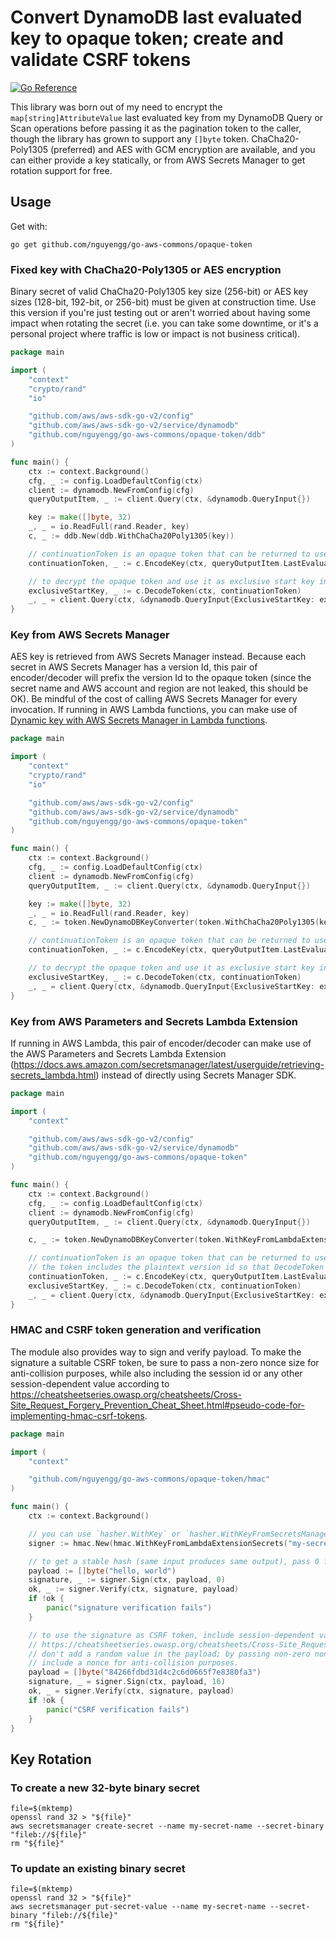 # Convert DynamoDB last evaluated key to opaque token; create and validate CSRF tokens

[![Go Reference](https://pkg.go.dev/badge/github.com/nguyengg/go-aws-commonds/opaque-token.svg)](https://pkg.go.dev/github.com/nguyengg/go-aws-commonds/opaque-token)

This library was born out of my need to encrypt the `map[string]AttributeValue` last evaluated key from my DynamoDB
Query or Scan operations before passing it as the pagination token to the caller, though the library has grown to
support any `[]byte` token. ChaCha20-Poly1305 (preferred) and AES with GCM encryption are available, and you can either
provide a key statically, or from AWS Secrets Manager to get rotation support for free.

## Usage

Get with:

```shell
go get github.com/nguyengg/go-aws-commons/opaque-token
```

### Fixed key with ChaCha20-Poly1305 or AES encryption

Binary secret of valid ChaCha20-Poly1305 key size (256-bit) or AES key sizes (128-bit, 192-bit, or 256-bit) must be
given at construction time. Use this version if you're just testing out or aren't worried about having some impact when
rotating the secret (i.e. you can take some downtime, or it's a personal project where traffic is low or impact is not
business critical).

```go
package main

import (
	"context"
	"crypto/rand"
	"io"

	"github.com/aws/aws-sdk-go-v2/config"
	"github.com/aws/aws-sdk-go-v2/service/dynamodb"
	"github.com/nguyengg/go-aws-commons/opaque-token/ddb"
)

func main() {
	ctx := context.Background()
	cfg, _ := config.LoadDefaultConfig(ctx)
	client := dynamodb.NewFromConfig(cfg)
	queryOutputItem, _ := client.Query(ctx, &dynamodb.QueryInput{})

	key := make([]byte, 32)
	_, _ = io.ReadFull(rand.Reader, key)
	c, _ := ddb.New(ddb.WithChaCha20Poly1305(key))

	// continuationToken is an opaque token that can be returned to user without leaking details about the table.
	continuationToken, _ := c.EncodeKey(ctx, queryOutputItem.LastEvaluatedKey)

	// to decrypt the opaque token and use it as exclusive start key in Query or Scan.
	exclusiveStartKey, _ := c.DecodeToken(ctx, continuationToken)
	_, _ = client.Query(ctx, &dynamodb.QueryInput{ExclusiveStartKey: exclusiveStartKey})
}

```

### Key from AWS Secrets Manager

AES key is retrieved from AWS Secrets Manager instead. Because each secret in AWS Secrets Manager has a version Id, this
pair of encoder/decoder will prefix the version Id to the opaque token (since the secret name and AWS account and region
are not leaked, this should be OK). Be mindful of the cost of calling AWS Secrets Manager for every invocation. If
running in AWS Lambda functions, you can make use of
[Dynamic key with AWS Secrets Manager in Lambda functions](#dynamic-key-with-aws-secrets-manager-in-lambda-functions).

```go
package main

import (
	"context"
	"crypto/rand"
	"io"

	"github.com/aws/aws-sdk-go-v2/config"
	"github.com/aws/aws-sdk-go-v2/service/dynamodb"
	"github.com/nguyengg/go-aws-commons/opaque-token"
)

func main() {
	ctx := context.Background()
	cfg, _ := config.LoadDefaultConfig(ctx)
	client := dynamodb.NewFromConfig(cfg)
	queryOutputItem, _ := client.Query(ctx, &dynamodb.QueryInput{})

	key := make([]byte, 32)
	_, _ = io.ReadFull(rand.Reader, key)
	c, _ := token.NewDynamoDBKeyConverter(token.WithChaCha20Poly1305(key))

	// continuationToken is an opaque token that can be returned to user without leaking details about the table.
	continuationToken, _ := c.EncodeKey(ctx, queryOutputItem.LastEvaluatedKey)

	// to decrypt the opaque token and use it as exclusive start key in Query or Scan.
	exclusiveStartKey, _ := c.DecodeToken(ctx, continuationToken)
	_, _ = client.Query(ctx, &dynamodb.QueryInput{ExclusiveStartKey: exclusiveStartKey})
}

```
### Key from AWS Parameters and Secrets Lambda Extension

If running in AWS Lambda, this pair of encoder/decoder can make use of the AWS Parameters and Secrets Lambda Extension
(https://docs.aws.amazon.com/secretsmanager/latest/userguide/retrieving-secrets_lambda.html) instead of directly using
Secrets Manager SDK.

```go
package main

import (
	"context"

	"github.com/aws/aws-sdk-go-v2/config"
	"github.com/aws/aws-sdk-go-v2/service/dynamodb"
	"github.com/nguyengg/go-aws-commons/opaque-token"
)

func main() {
	ctx := context.Background()
	cfg, _ := config.LoadDefaultConfig(ctx)
	client := dynamodb.NewFromConfig(cfg)
	queryOutputItem, _ := client.Query(ctx, &dynamodb.QueryInput{})

	c, _ := token.NewDynamoDBKeyConverter(token.WithKeyFromLambdaExtensionSecrets("my-secret-id"))

	// continuationToken is an opaque token that can be returned to user without leaking details about the table.
	// the token includes the plaintext version id so that DecodeToken knows which key to use.
	continuationToken, _ := c.EncodeKey(ctx, queryOutputItem.LastEvaluatedKey)
	exclusiveStartKey, _ := c.DecodeToken(ctx, continuationToken)
	_, _ = client.Query(ctx, &dynamodb.QueryInput{ExclusiveStartKey: exclusiveStartKey})
}

```

### HMAC and CSRF token generation and verification

The module also provides way to sign and verify payload. To make the signature a suitable CSRF token, be sure to pass a
non-zero nonce size for anti-collision purposes, while also including the session id or any other session-dependent
value according to https://cheatsheetseries.owasp.org/cheatsheets/Cross-Site_Request_Forgery_Prevention_Cheat_Sheet.html#pseudo-code-for-implementing-hmac-csrf-tokens.

```go
package main

import (
	"context"

	"github.com/nguyengg/go-aws-commons/opaque-token/hmac"
)

func main() {
	ctx := context.Background()

	// you can use `hasher.WithKey` or `hasher.WithKeyFromSecretsManager` as well.
	signer := hmac.New(hmac.WithKeyFromLambdaExtensionSecrets("my-secret-id"))

	// to get a stable hash (same input produces same output), pass 0 for nonce size.
	payload := []byte("hello, world")
	signature, _ := signer.Sign(ctx, payload, 0)
	ok, _ := signer.Verify(ctx, signature, payload)
	if !ok {
		panic("signature verification fails")
	}

	// to use the signature as CSRF token, include session-dependent value according to
	// https://cheatsheetseries.owasp.org/cheatsheets/Cross-Site_Request_Forgery_Prevention_Cheat_Sheet.html#pseudo-code-for-implementing-hmac-csrf-tokens.
	// don't add a random value in the payload; by passing non-zero nonce size, the generated token will already
	// include a nonce for anti-collision purposes.
	payload = []byte("84266fdbd31d4c2c6d0665f7e8380fa3")
	signature, _ = signer.Sign(ctx, payload, 16)
	ok, _ = signer.Verify(ctx, signature, payload)
	if !ok {
		panic("CSRF verification fails")
	}
}

```

## Key Rotation

### To create a new 32-byte binary secret

```shell
file=$(mktemp)
openssl rand 32 > "${file}"
aws secretsmanager create-secret --name my-secret-name --secret-binary "fileb://${file}"
rm "${file}"

```

### To update an existing binary secret

```shell
file=$(mktemp)
openssl rand 32 > "${file}"
aws secretsmanager put-secret-value --name my-secret-name --secret-binary "fileb://${file}"
rm "${file}"

```
